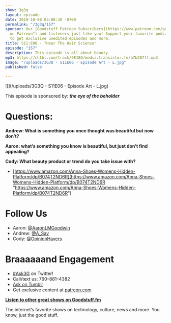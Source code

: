 ```yaml
---
show: 3g3q
layout: episode
date: 2019-10-08 03:00:10 -0700
permalink: "/3g3q/157"
sponsor: Our [Goodstuff Patreon Subscribers](https://www.patreon.com/goodstuff "Goodstuff
  on Patreon") and listeners just like you! Support your favorite podcasts directly
  to get exclusive unedited episodes and more.
title: S11:E06 - "Hear The Hair Science"
episode: "157"
description: This episode is all about beauty
mp3: https://chtbl.com/track/9E18G/media.transistor.fm/b7b287ff.mp3
image: "/uploads/3G3Q - S11E06 - Episode Art - L.jpg"
published: false

---
```

![](/uploads/3G3Q - S11E06 - Episode Art - L.jpg)

This episode is sponsored by: **_the eye of the beholder_**

# Questions:

**Andrew: What is something you once thought was beautiful but now don’t?**

**Aaron: what’s something you know is beautiful, but just don’t find appealing?**

**Cody: What beauty product or trend do you take issue with?**

* [https://www.amazon.com/Anna-Shoes-Womens-Hidden-Platform/dp/B074T2ND6R](https://www.amazon.com/Anna-Shoes-Womens-Hidden-Platform/dp/B074T2ND6R "https://www.amazon.com/Anna-Shoes-Womens-Hidden-Platform/dp/B074T2ND6R")

# Follow Us

* Aaron: [@AaronLMGoodwin](http://twitter.com/aaronlmgoodwin)
* Andrew: [@A_Sav](http://twitter.com/a_sav)
* Cody: [@OpinionHavers](https://twitter.com/opinionhavers)

# Braaaaaand Engagement

* [#Ask3G](http://twitter.com/) on Twitter!
* Call/text us: 760–881–4382
* [Ask on Tumblr](http://3g3q.co/ask)
* Get exclusive content at [patreon.com](http://www.patreon.com/3g3q)

[**Listen to other great shows on Goodstuff.fm**](http://goodstuff.fm/)

The internet’s favorite shows on technology, culture, news and more. You know, just the good stuff.